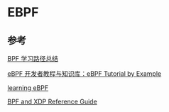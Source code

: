 # EBPF

## 参考

[BPF 学习路径总结](https://feisky.xyz/posts/2021-01-06-ebpf-learn-path/)

[eBPF 开发者教程与知识库：eBPF Tutorial by Example](https://github.com/eunomia-bpf/bpf-developer-tutorial)

[learning eBPF](https://isovalent.com/books/learning-ebpf/)

[BPF and XDP Reference Guide](https://docs.cilium.io/en/latest/bpf/)